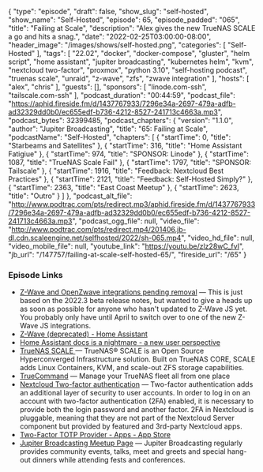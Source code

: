 {
  "type": "episode",
  "draft": false,
  "show_slug": "self-hosted",
  "show_name": "Self-Hosted",
  "episode": 65,
  "episode_padded": "065",
  "title": "Failing at Scale",
  "description": "Alex gives the new TrueNAS SCALE a go and hits a snag.",
  "date": "2022-02-25T03:00:00-08:00",
  "header_image": "/images/shows/self-hosted.png",
  "categories": [
    "Self-Hosted"
  ],
  "tags": [
    "22.02",
    "docker",
    "docker-compose",
    "gluster",
    "helm script",
    "home assistant",
    "jupiter broadcasting",
    "kubernetes helm",
    "kvm",
    "nextcloud two-factor",
    "proxmox",
    "python 3.10",
    "self-hosting podcast",
    "truenas scale",
    "unraid",
    "z-wave",
    "zfs",
    "zwave integration"
  ],
  "hosts": [
    "alex",
    "chris"
  ],
  "guests": [],
  "sponsors": [
    "linode.com-ssh",
    "tailscale.com-ssh"
  ],
  "podcast_duration": "00:44:59",
  "podcast_file": "https://aphid.fireside.fm/d/1437767933/7296e34a-2697-479a-adfb-ad32329dd0b0/ec655edf-b736-4212-8527-241713c4663a.mp3",
  "podcast_bytes": 32399485,
  "podcast_chapters": {
    "version": "1.1.0",
    "author": "Jupiter Broadcasting",
    "title": "65: Failing at Scale",
    "podcastName": "Self-Hosted",
    "chapters": [
      {
        "startTime": 0,
        "title": "Starbeams and Satellites"
      },
      {
        "startTime": 316,
        "title": "Home Assistant Fatigiue"
      },
      {
        "startTime": 974,
        "title": "SPONSOR: Linode"
      },
      {
        "startTime": 1087,
        "title": "TrueNAS Scale Fail"
      },
      {
        "startTime": 1797,
        "title": "SPONSOR: Tailscale"
      },
      {
        "startTime": 1916,
        "title": "Feedback: Nextcloud Best Practices"
      },
      {
        "startTime": 2121,
        "title": "Feedback: Self-Hosted Simply?"
      },
      {
        "startTime": 2363,
        "title": "East Coast Meetup"
      },
      {
        "startTime": 2623,
        "title": "Outro"
      }
    ]
  },
  "podcast_alt_file": "http://www.podtrac.com/pts/redirect.mp3/aphid.fireside.fm/d/1437767933/7296e34a-2697-479a-adfb-ad32329dd0b0/ec655edf-b736-4212-8527-241713c4663a.mp3",
  "podcast_ogg_file": null,
  "video_file": "http://www.podtrac.com/pts/redirect.mp4/201406.jb-dl.cdn.scaleengine.net/selfhosted/2022/sh-065.mp4",
  "video_hd_file": null,
  "video_mobile_file": null,
  "youtube_link": "https://youtu.be/zlz28wC_fvI",
  "jb_url": "/147757/failing-at-scale-self-hosted-65/",
  "fireside_url": "/65"
}


### Episode Links

  * [Z-Wave and OpenZwave integrations pending removal](https://www.reddit.com/r/homeassistant/comments/szst66/zwave_and_openzwave_integrations_pending_removal/?utm_name=iossmf "Z-Wave and OpenZwave integrations pending removal") — This is just based on the 2022.3 beta release notes, but wanted to give a heads up as soon as possible for anyone who hasn't updated to Z-Wave JS yet. You probably only have until April to switch over to one of the new Z-Wave JS integrations.
  * [Z-Wave (deprecated) - Home Assistant](https://www.home-assistant.io/integrations/zwave/#control-panel "Z-Wave \(deprecated\) - Home Assistant")
  * [Home Assistant docs is a nightmare - a new user perspective](https://old.reddit.com/r/homeassistant/comments/svg8s8/home_assistant_docs_is_a_nightmare_a_new_user/ "Home Assistant docs is a nightmare - a new user perspective")
  * [TrueNAS SCALE ](https://www.truenas.com/truenas-scale/ "TrueNAS SCALE ") — TrueNAS® SCALE is an Open Source Hyperconverged Infrastructure solution. Built on TrueNAS CORE, SCALE adds Linux Containers, KVM, and scale-out ZFS storage capabilities. 
  * [TrueCommand](https://www.truenas.com/truecommand/ "TrueCommand") — Manage your TrueNAS fleet all from one place 
  * [Nextcloud Two-factor authentication](https://docs.nextcloud.com/server/latest/admin_manual/configuration_user/two_factor-auth.html "Nextcloud Two-factor authentication") — Two-factor authentication adds an additional layer of security to user accounts. In order to log in on an account with two-factor authentication (2FA) enabled, it is necessary to provide both the login password and another factor. 2FA in Nextcloud is pluggable, meaning that they are not part of the Nextcloud Server component but provided by featured and 3rd-party Nextcloud apps. 
  * [Two-Factor TOTP Provider - Apps - App Store](https://apps.nextcloud.com/apps/twofactor_totp "Two-Factor TOTP Provider - Apps - App Store")
  * [Jupiter Broadcasting Meetup Page](https://www.meetup.com/jupiterbroadcasting/ "Jupiter Broadcasting Meetup Page") — Jupiter Broadcasting regularly provides community events, talks, meet and greets and special hang-out dinners while attending fests and conferences.


